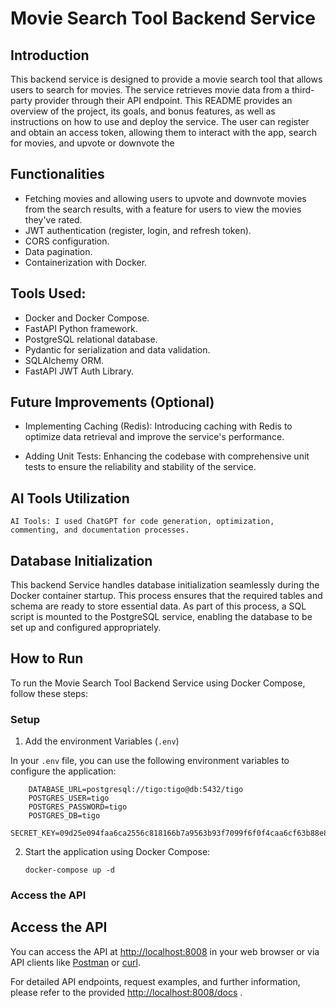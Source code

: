 # Movie Search Tool Backend Service

## Introduction

This backend service is designed to provide a movie search tool that allows users to search for movies. The service retrieves movie data from a third-party provider through their API endpoint. This README provides an overview of the project, its goals, and bonus features, as well as instructions on how to use and deploy the service.
The user can register and obtain an access token, allowing them to interact with the app, search for movies, and upvote or downvote the

## Functionalities


*    Fetching movies and allowing users to upvote and downvote movies from the search results, with a feature for users to view the movies they've rated.
*    JWT authentication (register, login, and refresh token).
*    CORS configuration.
*    Data pagination.
*    Containerization with Docker.


## Tools Used:

*    Docker and Docker Compose. 
*    FastAPI Python framework.
*    PostgreSQL relational database.
*    Pydantic for serialization and data validation.
*    SQLAlchemy ORM.
*    FastAPI JWT Auth Library.


## Future Improvements (Optional)

*   Implementing Caching (Redis): Introducing caching with Redis to optimize data retrieval and improve the service's performance.

*   Adding Unit Tests: Enhancing the codebase with comprehensive unit tests to ensure the reliability and stability of the service.

## AI Tools Utilization

    AI Tools: I used ChatGPT for code generation, optimization, commenting, and documentation processes.


## Database Initialization

This backend Service handles database initialization seamlessly during the Docker container startup. This process ensures that the required tables and schema are ready to store essential data. As part of this process, a SQL script is mounted to the PostgreSQL service, enabling the database to be set up and configured appropriately.



## How to Run

To run the Movie Search Tool Backend Service using Docker Compose, follow these steps:


### Setup

1. Add the environment Variables (`.env`)

In your `.env` file, you can use the following environment variables to configure the application:

        DATABASE_URL=postgresql://tigo:tigo@db:5432/tigo
        POSTGRES_USER=tigo
        POSTGRES_PASSWORD=tigo
        POSTGRES_DB=tigo
        SECRET_KEY=09d25e094faa6ca2556c818166b7a9563b93f7099f6f0f4caa6cf63b88e8d3e7

2. Start the application using Docker Compose:

       docker-compose up -d

### Access the API

## Access the API

You can access the API at [http://localhost:8008](http://localhost:8008) in your web browser or via API clients like [Postman](https://www.postman.com/) or [curl](https://curl.se/).

For detailed API endpoints, request examples, and further information, please refer to the provided [http://localhost:8008/docs](http://localhost:8008/docs) .


